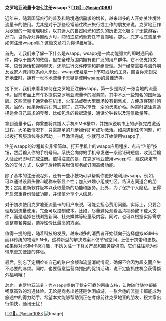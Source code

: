 **克罗地亚流量卡怎么注册wsapp？[[TG💪+ @esim1088](https://t.me/s/esim1088)]**

近年来，随着国际旅行的普及和跨境通信需求的增长，越来越多的人开始关注境外流量卡的使用。尤其是对于那些经常前往欧洲旅行或工作的朋友来说，克罗地亚作为欧洲的一颗璀璨明珠，以其迷人的自然风光和悠久的历史文化吸引了无数游客。然而，当你身处异国他乡时，网络连接的重要性不言而喻。那么，克罗地亚流量卡如何注册wsapp呢？这篇文章将为你详细解答。

首先，让我们来了解一下什么是wsapp。wsapp是一款功能强大的即时通讯软件，类似于国内的微信，但在全球范围内拥有更广泛的用户群体。它不仅支持文字、语音通话和视频聊天，还能进行文件传输和群组管理。对于经常需要与海外朋友或家人保持联系的人来说，wsapp无疑是一个不可或缺的工具。而当你来到克罗地亚时，拥有一张本地流量卡无疑是使用wsapp的最佳选择。

接下来，我们来看看如何在克罗地亚注册wsapp。第一步是购买一张当地的流量卡。目前市面上有许多提供克罗地亚流量卡的服务商，其中不乏一些知名的国际品牌。这些流量卡通常会在机场、火车站或者大型商场设有销售点，方便旅客随时购买。当然，如果你提前在网上预订，还可以享受一定的优惠价格。购买时请注意选择适合自己需求的套餐，比如包含的数据流量、通话分钟数以及短信数量等。

拿到流量卡后，你需要将其插入手机SIM卡槽中，并按照说明书上的步骤完成激活过程。大多数情况下，只需简单的几步操作即可成功激活。如果遇到任何问题，可以拨打客服热线寻求帮助。一旦激活完成，你就可以开始使用wsapp了。

注册wsapp的过程其实非常简单。打开手机上的wsapp应用程序，点击“注册”按钮，然后输入你的手机号码。系统会向你的手机号发送一条验证码短信，收到后输入验证码即可完成注册。值得注意的是，在克罗地亚使用wsapp时，建议绑定有效的支付方式，以便于后续购买增值服务或订阅高级功能。

除了基本的注册流程外，还有一些小技巧可以帮助你更好地利用wsapp。例如，可以通过设置头像和昵称来彰显个性；加入兴趣小组或社区，结识志同道合的朋友；定期更新软件版本以获取最新的功能和服务。此外，为了保护个人隐私，记得开启双重身份验证功能，并谨慎分享个人信息。

对于初次使用克罗地亚流量卡的用户来说，可能会担心费用问题。实际上，只要合理规划流量使用，完全可以控制成本。比如，尽量避免观看高清视频或下载大文件，而是选择在线浏览新闻、社交媒体等轻量级内容。同时，也可以根据实际需求调整套餐类型，选择性价比最高的方案。

值得一提的是，随着科技的发展，越来越多的消费者开始倾向于选择虚拟eSIM卡而非传统的物理SIM卡。这种新型的解决方案不仅节省空间，还便于携带和更换。如果你对eSIM卡感兴趣，不妨关注一下相关产品和服务提供商，它们往往能为你带来更加便捷的体验。

最后，别忘了定期检查自己的账户余额和流量消耗情况，确保不会因为超支而产生不必要的麻烦。同时，也要留意运营商推出的促销活动，说不定能抓住机会获得额外福利哦！

总之，克罗地亚流量卡为wsapp提供了稳定可靠的网络支持，让你随时随地都能畅享高效的沟通体验。无论是商务出差还是休闲旅游，一张合适的流量卡都能成为旅途中的得力助手。希望本文能够帮助到正在考虑前往克罗地亚的朋友，祝大家出行愉快，通讯无忧！ 

[[TG💪+ @esim1088](https://t.me/s/esim1088) ![Image](https://i.postimg.cc/4NQfJmqS/Snipaste-2025-05-13-00-14-12.png)]